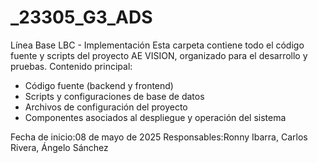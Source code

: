 # _23305_G3_ADS

Línea Base LBC - Implementación
Esta carpeta contiene todo el código fuente y scripts del proyecto AE VISION, organizado para el desarrollo y pruebas.
Contenido principal:

* Código fuente (backend y frontend)
* Scripts y configuraciones de base de datos
* Archivos de configuración del proyecto
* Componentes asociados al despliegue y operación del sistema

Fecha de inicio:08 de mayo de 2025
Responsables:Ronny Ibarra, Carlos Rivera, Ángelo Sánchez